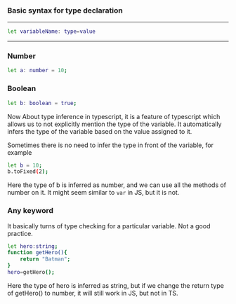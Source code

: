 ### Basic syntax for type declaration
___


```bash
let variableName: type=value
```
---
### Number
```bash
let a: number = 10;
```
### Boolean
```bash 
let b: boolean = true;
```

Now About type inference in typescript, it is a feature of typescript which allows us to not explicitly mention the type of the variable. It automatically infers the type of the variable based on the value assigned to it. 

Sometimes there is no need to infer the type in front  of the variable, for example

```bash
let b = 10;
b.toFixed(2);
```
Here the type of b is inferred as number, and we can use all the methods of number on it. It might seem similar to `var` in JS, but it is not. 

### Any keyword 

It basically turns of type checking for a particular variable. Not a good practice. 

```bash
let hero:string;
function getHero(){
    return "Batman";
}
hero=getHero();
```
Here the type of hero is inferred as string, but if we change the return type of getHero() to number, it will still work in JS, but not in TS. 




